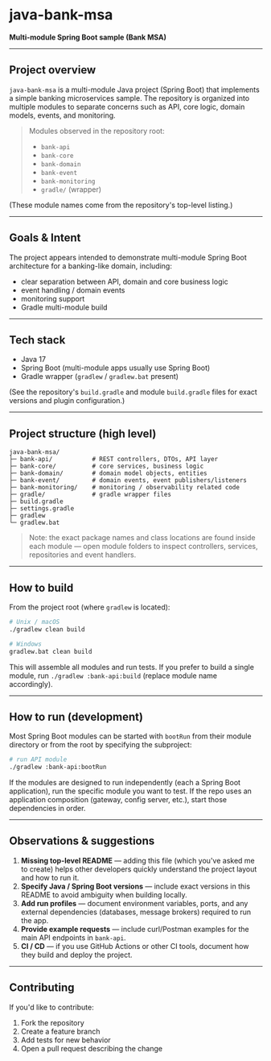 # java-bank-msa

**Multi-module Spring Boot sample (Bank MSA)**


---

## Project overview

`java-bank-msa` is a multi-module Java project (Spring Boot) that implements a simple banking microservices sample. The repository is organized into multiple modules to separate concerns such as API, core logic, domain models, events, and monitoring.

> Modules observed in the repository root:
> - `bank-api`
> - `bank-core`
> - `bank-domain`
> - `bank-event`
> - `bank-monitoring`
> - `gradle/` (wrapper)

(These module names come from the repository's top-level listing.)

---

## Goals & Intent

The project appears intended to demonstrate multi-module Spring Boot architecture for a banking-like domain, including:

- clear separation between API, domain and core business logic
- event handling / domain events
- monitoring support
- Gradle multi-module build

---

## Tech stack

- Java 17
- Spring Boot (multi-module apps usually use Spring Boot)
- Gradle wrapper (`gradlew` / `gradlew.bat` present)

(See the repository's `build.gradle` and module `build.gradle` files for exact versions and plugin configuration.)

---

## Project structure (high level)

```
java-bank-msa/
├─ bank-api/           # REST controllers, DTOs, API layer
├─ bank-core/          # core services, business logic
├─ bank-domain/        # domain model objects, entities
├─ bank-event/         # domain events, event publishers/listeners
├─ bank-monitoring/    # monitoring / observability related code
├─ gradle/             # gradle wrapper files
├─ build.gradle
├─ settings.gradle
├─ gradlew
└─ gradlew.bat
```

> Note: the exact package names and class locations are found inside each module — open module folders to inspect controllers, services, repositories and event handlers.

---

## How to build

From the project root (where `gradlew` is located):

```bash
# Unix / macOS
./gradlew clean build

# Windows
gradlew.bat clean build
```

This will assemble all modules and run tests. If you prefer to build a single module, run `./gradlew :bank-api:build` (replace module name accordingly).

---

## How to run (development)

Most Spring Boot modules can be started with `bootRun` from their module directory or from the root by specifying the subproject:

```bash
# run API module
./gradlew :bank-api:bootRun
```

If the modules are designed to run independently (each a Spring Boot application), run the specific module you want to test. If the repo uses an application composition (gateway, config server, etc.), start those dependencies in order.

---

## Observations & suggestions

1. **Missing top-level README** — adding this file (which you've asked me to create) helps other developers quickly understand the project layout and how to run it.
2. **Specify Java / Spring Boot versions** — include exact versions in this README to avoid ambiguity when building locally.
3. **Add run profiles** — document environment variables, ports, and any external dependencies (databases, message brokers) required to run the app.
4. **Provide example requests** — include curl/Postman examples for the main API endpoints in `bank-api`.
5. **CI / CD** — if you use GitHub Actions or other CI tools, document how they build and deploy the project.

---

## Contributing

If you'd like to contribute:

1. Fork the repository
2. Create a feature branch
3. Add tests for new behavior
4. Open a pull request describing the change
